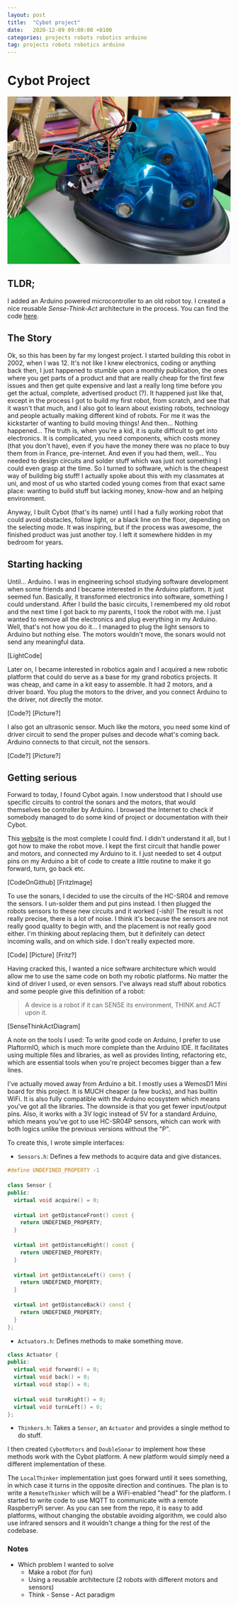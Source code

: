 ```yaml
---
layout: post
title:  "Cybot project"
date:   2020-12-09 09:00:00 +0100
categories: projects robots robotics arduino
tag: projects robots robotics arduino
---
```


# Cybot Project 

![Cybot](/assets/open_cybot.jpg)

## TLDR;
I added an Arduino powered microcontroller to an old robot toy. I created a nice reusable _Sense-Think-Act_ architecture in the process. You can find the code [here](https://github.com/ychevalier/SonarCybot/).

## The Story
Ok, so this has been by far my longest project. I started building this robot in 2002, when I was 12. It's not like I knew electronics, coding or anything back then, I just happened to stumble upon a monthly publication, the ones where you get parts of a product and that are really cheap for the first few issues and then get quite expensive and last a really long time before you get the actual, complete, advertised product (?). 
It happened just like that, except in the process I got to build my first robot, from scratch, and see that it wasn't that much, and I also got to learn about existing robots, technology and people actually making different kind of robots. For me it was the kickstarter of wanting to build moving things! And then... Nothing happened...
The truth is, when you're a kid, it is quite difficult to get into electronics. It is complicated, you need components, which costs money (that you don't have), even if you have the money there was no place to buy them from in France, pre-internet. And even if you had them, well... You needed to design circuits and solder stuff which was just not something I could even grasp at the time. So I turned to software, which is the cheapest way of building big stuff! I actually spoke about this with my classmates at uni, and most of us who started coded young comes from that exact same place: wanting to build stuff but lacking money, know-how and an helping environment.

Anyway, I built Cybot (that's its name) until I had a fully working robot that could avoid obstacles, follow light, or a black line on the floor, depending on the selecting mode. It was inspiring, but if the process was awesome, the finished product was just another toy. I left it somewhere hidden in my bedroom for years.

## Starting hacking
Until... Arduino. I was in engineering school studying software development when some friends and I became interested in the Arduino platform. It just seemed fun. Basically, it transformed electronics into software, something I could understand. After I build the basic circuits, I remembered my old robot and the next time I got back to my parents, I took the robot with me. I just wanted to remove all the electronics and plug everything in my Arduino. Well, that's not how you do it... I managed to plug the light sensors to Arduino but nothing else. The motors wouldn't move, the sonars would not send any meaningful data.

[LightCode]

Later on, I became interested in robotics again and I acquired a new robotic platform that could do serve as a base for my grand robotics projects.
It was cheap, and came in a kit easy to assemble. It had 2 motors, and a driver board. You plug the motors to the driver, and you connect Arduino to the driver, not directly the motor.

[Code?]
[Picture?]

I also got an ultrasonic sensor. Much like the motors, you need some kind of driver circuit to send the proper pulses and decode what's coming back. Arduino connects to that circuit, not the sensors.

[Code?]
[Picture?]

## Getting serious

Forward to today, I found Cybot again. I now understood that I should use specific circuits to control the sonars and the motors, that would themselves be controller by Arduino. I browsed the Internet to check if somebody managed to do some kind of project or documentation with their Cybot.

This [website](http://www.lpilsley.co.uk/cybot/driver.htm) is the most complete I could find. I didn't understand it all, but I got how to make the robot move. I kept the first circuit that handle power and motors, and connected my Arduino to it. I just needed to set 4 output pins on my Arduino a bit of code to create a little routine to make it go forward, turn, go back etc.

[CodeOnGithub]
[FritzImage]

To use the sonars, I decided to use the circuits of the HC-SR04 and remove the sensors. I un-solder them and put pins instead. I then plugged the robots sensors to these new circuits and it worked (-ish)! The result is not really precise, there is a lot of noise. I think it's because the sensors are not really good quality to begin with, and the placement is not really good either. I'm thinking about replacing them, but it definitely can detect incoming walls, and on which side. I don't really expected more.

[Code]
[Picture]
[Fritz?]

Having cracked this, I wanted a nice software architecture which would allow me to use the same code on both my robotic platforms. No matter the kind of driver I used, or even sensors. I've always read stuff about robotics and some people give this definition of a robot:

> A device is a robot if it can SENSE its environment, THINK and ACT upon it.

[SenseThinkActDiagram]

A note on the tools I used:
To write good code on Arduino, I prefer to use PlaftormIO, which is much more complete than the Arduino IDE. It facilitates using multiple files and libraries, as well as provides linting, refactoring etc, which are essential tools when you're project becomes bigger than a few lines.

I've actually moved away from Arduino a bit. I mostly uses a WemosD1 Mini board for this project. It is MUCH cheaper (a few bucks), and has builtin WiFi. It is also fully compatible with the Arduino ecosystem which means you've got all the libraries. The downside is that you get fewer input/output pins. Also, it works with a 3V logic instead of 5V for a standard Arduino, which means you've got to use HC-SR04P sensors, which can work with both logics unlike the previous versions without the "P".

To create this, I wrote simple interfaces:

- `Sensors.h`: Defines a few methods to acquire data and give distances.

``` cpp
#define UNDEFINED_PROPERTY -1

class Sensor {
public:
  virtual void acquire() = 0;

  virtual int getDistanceFront() const {
    return UNDEFINED_PROPERTY;
  }
  
  virtual int getDistanceRight() const {
    return UNDEFINED_PROPERTY;
  }
  
  virtual int getDistanceLeft() const {
    return UNDEFINED_PROPERTY;
  }
  
  virtual int getDistanceBack() const {
    return UNDEFINED_PROPERTY;
  }
};
```

- `Actuators.h`: Defines methods to make something move.

``` cpp
class Actuator {
public:
  virtual void forward() = 0;
  virtual void back() = 0;
  virtual void stop() = 0;

  virtual void turnRight() = 0;
  virtual void turnLeft() = 0;
};
```

- `Thinkers.h`: Takes a `Sensor`, an `Actuator` and provides a single method to do stuff.


I then created `CybotMotors` and `DoubleSonar` to implement how these methods work with the Cybot platform. A new platform would simply need a different implementation of these.

The `LocalThinker` implementation just goes forward until it sees something, in which case it turns in the opposite direction and continues.
The plan is to write a `RemoteThinker` which will be a WiFi-enabled "head" for the platform. I started to write code to use MQTT to communicate with a remote RaspberryPi server.
As you can see from the repo, it is easy to add platforms, without changing the obstable avoiding algorithm, we could also use infrared sensors and it wouldn't change a thing for the rest of the codebase.

### Notes
- Which problem I wanted to solve
    - Make a robot (for fun)
    - Using a reusable architecture (2 robots with different motors and sensors)
    - Think - Sense - Act paradigm